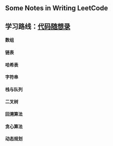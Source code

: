 ## Some Notes in Writing LeetCode

学习路线：[代码随想录](https://www.programmercarl.com/)
-----------------------------------------------------------




#### 数组

#### 链表

#### 哈希表

#### 字符串

#### 栈与队列

#### 二叉树

#### 回溯算法

#### 贪心算法

#### 动态规划







